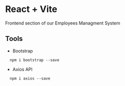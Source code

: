# React + Vite

Frontend section of our Employees Managment System

## Tools

* Bootstrap 
```npm
  npm i bootstrap --save
```
* Axios API
```npm
  npm i axios --save
```